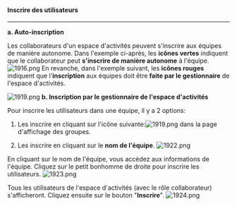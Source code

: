 #### Inscrire des utilisateurs

---

**a. Auto-inscription**

Les collaborateurs d'un espace d'activités peuvent s'inscrire aux équipes de manière autonome.
Dans l'exemple ci-après, les **icônes vertes** indiquent que le collaborateur peut **s'inscrire de manière autonome** à l'équipe.
![1916.png](http://www.claroline.net/uploads/custom/images/1916.png)
En revanche, dans l'exemple suivant, les **icônes rouges** indiquent que l'**inscription** aux équipes doit être **faite par le gestionnaire** de l'espace d'activités.

![1919.png](http://www.claroline.net/uploads/custom/images/1919.png)
**b. Inscription par le gestionnaire de l'espace d'activités**

Pour inscrire les utilisateurs dans une équipe, il y a 2 options:

   1. Les inscrire en cliquant sur l'icône suivante:![1919.png](http://www.claroline.net/uploads/custom/images/1919.png) dans la page d'affichage des groupes.
  
   2. Les inscrire en cliquant sur le **nom de l'équipe**. ![1922.png](http://www.claroline.net/uploads/custom/images/1922.png)

En cliquant sur le nom de l'équipe, vous accédez aux informations de l'équipe. Cliquez sur le petit bonhomme de droite pour inscrire les utilisateurs.
![1923.png](http://www.claroline.net/uploads/custom/images/1923.png)

Tous les utilisateurs de l'espace d'activités (avec le rôle collaborateur) s'afficheront. Cliquez ensuite sur le bouton "**Inscrire**".
![1924.png](http://www.claroline.net/uploads/custom/images/1924.png)
